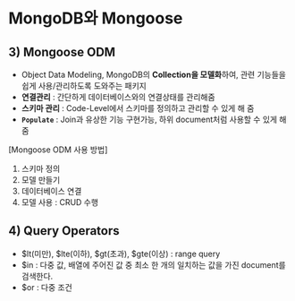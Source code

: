# MongoDB와 Mongoose
## 3) Mongoose ODM
- Object Data Modeling, MongoDB의   <b>Collection을 모델화</b>하여, 관련 기능들을 쉽게 사용/관리하도록 도와주는 패키지
- <b>연결관리</b> : 간단하게 데이터베이스와의 연결상태를 관리해줌
- <b>스키마 관리</b> : Code-Level에서 스키마를 정의하고 관리할 수 있게 해 줌
- <b>`Populate`</b> : Join과 유상한 기능 구현가능, 하위 document처럼 사용할 수 있게 해줌
  
[Mongoose ODM 사용 방법]
1. 스키마 정의
2. 모델 만들기
3. 데이터베이스 연결
4. 모델 사용 : CRUD 수행

## 4) Query Operators
- $lt(미만), $lte(이하), $gt(초과), $gte(이상) : range query
- $in : 다중 값, 배열에 주어진 값 중 최소 한 개의 일치하는 값을 가진 document를 검색한다.
- $or : 다중 조건